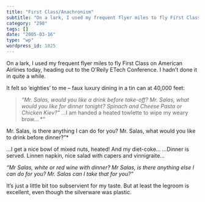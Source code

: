 ```yaml
---
title: "First Class/Anachronism"
subtitle: "On a lark, I used my frequent flyer miles to fly First Class on American Airlines today, heading out..."
category: "298"
tags: []
date: "2005-03-16"
type: "wp"
wordpress_id: 1825
---
```

On a lark, I used my frequent flyer miles to fly First Class on American Airlines today, heading out to the O’Reily ETech Conference. 
I hadn’t done it in quite a while.

It felt so ‘eighties’ to me – faux luxury dining in a tin can at 40,000 feet:

> *“Mr. Salas, would you like a drink before take-off? Mr. Salas, what would you like for dinner tonight? Spinach and Cheese Pasta or Chicken Kiev?”* 
…I am handed a heated towlette to wipe my weary brow… *“

Mr. Salas, is there anything I can do for you? Mr. Salas, what would you like to drink before dinner?”* 

…I get a nice bowl of mixed nuts, heated! And my diet-coke… …Dinner is served. Linnen napkin, nice salad with capers and vinnigraite… 

*“Mr Salas, white or red wine with dinner? Mr Salas, is there anything else I can do for you? Mr. Salas can I take that for you?”*

It’s just a little bit too subservient for my taste. But at least the legroom is excellent, even though the silverware was plastic.